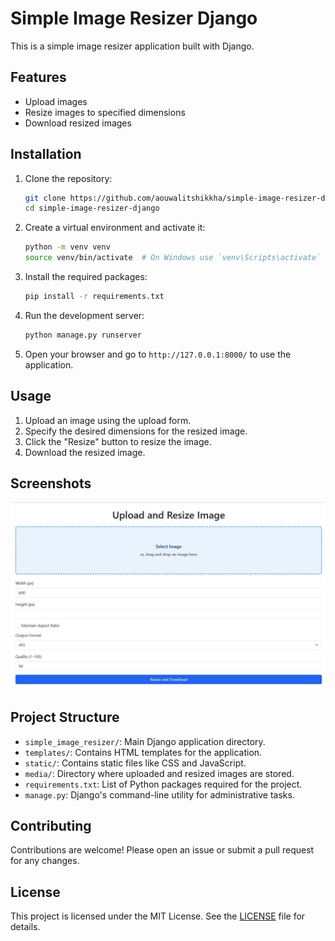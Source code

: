 # Simple Image Resizer Django

This is a simple image resizer application built with Django.

## Features

- Upload images
- Resize images to specified dimensions
- Download resized images

## Installation

1. Clone the repository:

   ```bash
   git clone https://github.com/aouwalitshikkha/simple-image-resizer-django.git
   cd simple-image-resizer-django
   ```

2. Create a virtual environment and activate it:

   ```bash
   python -m venv venv
   source venv/bin/activate  # On Windows use `venv\Scripts\activate`
   ```

3. Install the required packages:

   ```bash
   pip install -r requirements.txt
   ```

4. Run the development server:

   ```bash
   python manage.py runserver
   ```

5. Open your browser and go to `http://127.0.0.1:8000/` to use the application.

## Usage

1. Upload an image using the upload form.
2. Specify the desired dimensions for the resized image.
3. Click the "Resize" button to resize the image.
4. Download the resized image.

## Screenshots

![Website Screenshot](websites.jpg)

## Project Structure

- `simple_image_resizer/`: Main Django application directory.
- `templates/`: Contains HTML templates for the application.
- `static/`: Contains static files like CSS and JavaScript.
- `media/`: Directory where uploaded and resized images are stored.
- `requirements.txt`: List of Python packages required for the project.
- `manage.py`: Django's command-line utility for administrative tasks.

## Contributing

Contributions are welcome! Please open an issue or submit a pull request for any changes.

## License

This project is licensed under the MIT License. See the [LICENSE](LICENSE) file for details.
